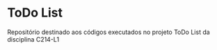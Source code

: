 # ToDo List
Repositório destinado aos códigos executados no projeto ToDo List da disciplina C214-L1
